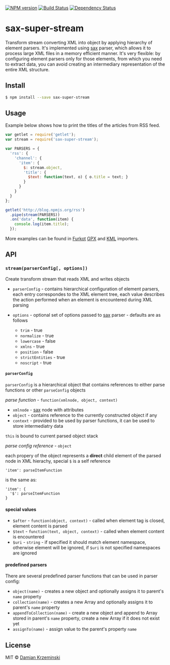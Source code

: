 [![NPM version][npm-image]][npm-url]
[![Build Status][build-image]][build-url]
[![Dependency Status][deps-image]][deps-url]

# sax-super-stream

Transform stream converting XML into object by applying hierarchy of element parsers. It's
implemented using [sax] parser, which allows it to process large XML files in a memory efficient manner.
It's very flexible: by configuring element parsers only for those elements, from which you need to
extract data, you can avoid creating an intermediary representation of the entire XML structure.

## Install

```sh
$ npm install --save sax-super-stream
```

## Usage

Example below shows how to print the titles of the articles from RSS feed.

```js
var getlet = require('getlet');
var stream = require('sax-super-stream');

var PARSERS = {
  'rss': {
    'channel': {
      'item': {
        $: stream.object,
        'title': {
          $text: function(text, o) { o.title = text; }
        }
      }
    }
  }
};

getlet('http://blog.npmjs.org/rss')
  .pipe(stream(PARSERS))
  .on('data', function(item) {
    console.log(item.title);
  });

```

More examples can be found in [Furkot][] [GPX][furkot-import-gpx] and [KML][furkot-import-kml] importers.

## API

### `stream(parserConfig[, options])`

Create transform stream that reads XML and writes objects

- `parserConfig` - contains hierarchical configuration of element parsers, each entry correspondes to the XML element tree,
each value describes the action performed when an element is encountered during XML parsing

- `options` - optional set of options passed to [sax] parser - defaults are as follows

  - `trim` - true
  - `normalize` - true
  - `lowercase` - false
  - `xmlns` - true
  - `position` - false
  - `strictEntities` - true
  - `noscript` - true

#### `parserConfig`

`parserConfig` is a hierarchical object that contains references to either parse functions or other `parseConfig` objects

_parse function_ - `function(xmlnode, object, context)`

  - `xmlnode` - [sax] node with attributes
  - `object` - contains reference to the currently constructed object if any
  - `context` - provided to be used by parser functions, it can be used to store intermediatry data

`this` is bound to current parsed object stack

_parse config reference_ - `object`

each propery of the object represents a **direct** child element of the parsed node in XML hierachy,
  special `$` is a self reference

```
'item': parseItemFunction
```

is the same as:

```
'item': {
  '$': parseItemFunction
}
```

#### special values

- `$after` - `function(object, context)` - called when element tag is closed, element content is parsed
- `$text` - `function(text, object, context)` - called when element content is encountered
- `$uri` - `string` - if specified it should match element namespace, otherwise element will be ignored,
  if `$uri` is not specified namespaces are ignored

#### predefined parsers

There are several predefined parser functions that can be used in parser config:

- `object(name)` - creates a new object and optionally assigns it to parent's `name` property
- `collection(name)` - creates a new Array and optionally assigns it to parent's `name` property
- `appendToCollection(name)` - create a new object and append to Array stored in parent's `name` property, create a new Array if it does not exist yet
- `assignTo(name)` - assign value to the parent's property `name`

## License

MIT © [Damian Krzeminski](https://pirxpilot.me)

[Furkot]: https://furkot.com
[furkot-import-gpx]: https://npmjs.org/package/furkot-import-gpx
[furkot-import-kml]: https://npmjs.org/package/furkot-import-kml
[sax]: https://npmjs.org/package/sax-js

[npm-image]: https://img.shields.io/npm/v/sax-super-stream.svg
[npm-url]: https://npmjs.org/package/sax-super-stream

[travis-url]: https://travis-ci.org/pirxpilot/sax-super-stream
[travis-image]: https://img.shields.io/travis/pirxpilot/sax-super-stream.svg

[build-url]: https://github.com/pirxpilot/sax-super-stream/actions/workflows/check.yaml
[build-image]: https://img.shields.io/github/workflow/status/pirxpilot/sax-super-stream/check

[deps-image]: https://img.shields.io/librariesio/release/npm/sax-super-stream
[deps-url]: https://libraries.io/npm/sax-super-stream
